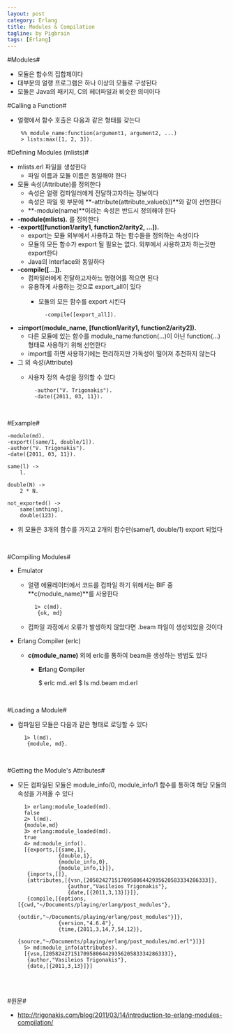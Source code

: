 ```yaml
---
layout: post
category: Erlang
title: Modules & Compilation  
tagline: by Pigbrain
tags: [Erlang]
---
```


<!--more-->

#Modules#    
 * 모듈은 함수의 집합체이다  
 * 대부분의 얼랭 프로그램은 하나 이상의 모듈로 구성된다  
 * 모듈은 Java의 패키지, C의 헤더파일과 비슷한 의미이다  

#Calling a Function#  
 * 얼랭에서 함수 호출은 다음과 같은 형태를 갖는다  

		%% module_name:function(argument1, argument2, ...)  
		> lists:max([1, 2, 3]).  
	 

#Defining Modules (mlists)#
* mlists.erl 파일을 생성한다  
	* 파일 이름과 모듈 이름은 동일해야 한다  
* 모듈 속성(Attribute)를 정의한다  
	* 속성은 얼랭 컴파일러에게 전달하고자하는 정보이다  
	* 속성은 파일 윗 부분에 **-attribute(attribute_value(s))**와 같이 선언한다  
	* **-module(name)**이라는 속성은 반드시 정의해야 한다  
* **-module(mlists).** 를 정의한다  
* **-export([function1/arity1, function2/arity2, ...]).**    
	* export는 모듈 외부에서 사용하고 하는 함수들을 정의하는 속성이다    
	* 모듈의 모든 함수가 export 될 필요는 없다. 외부에서 사용하고자 하는것만 export한다  
	* Java의 Interface와 동일하다  
* **-compile([...]).**  
	* 컴파일러에게 전달하고자하느 명령어를 적으면 된다  
	* 유용하게 사용하는 것으로 export_all이 있다
		* 모듈의 모든 함수를 export 시킨다  
			
				-compile([export_all]). 

* **=import(module_name, [function1/arity1, function2/arity2]).**  
	* 다른 모듈에 있는 함수를 module_name:function(...)이 아닌 function(...) 형태로 사용하기 위해 선언한다  
	* import를 하면 사용하기에는 편리하지만 가독성이 떨어져 추천하지 않는다  
* 그 외 속성(Attribute)
	* 사용자 정의 속성을 정의할 수 있다  

			-author("V. Trigonakis").
			-date({2011, 03, 11}). 

<br>  
  
#Example#  

	-module(md).
	-export([same/1, double/1]).
	-author("V. Trigonakis").
	-date({2011, 03, 11}).

	same(l) ->
		l.
		
	double(N) ->
		2 * N.
	
	not_exported() ->  
		same(smthing),  
		double(123).


* 위 모듈은 3개의 함수를 가지고 2개의 함수만(same/1, double/1) export 되었다   

<br>  
  

#Compiling Modules#  
* Emulator  
	* 얼랭 에뮬레이터에서 코드를 컴파일 하기 위해서는 BIF 중 **c(module_name)**를 사용한다  
	
			1> c(md).  
			 {ok, md}  
  
  
	* 컴파일 과정에서 오류가 발생하지 않았다면 .beam 파일이 생성되었을 것이다  

* Erlang Compiler (erlc)  
	* **c(module_name)** 외에 erlc를 통하여 beam을 생성하는 방법도 있다  
		* **Erl**ang **C**ompiler  

			$ erlc md..erl
			$ ls
			 md.beam  md.erl

<br>  

#Loading a Module#  
* 컴파일된 모듈은 다음과 같은 형태로 로딩할 수 있다  
	
		1> l(md).  
		 {module, md}.

<br> 

#Getting the Module's Attributes#  
* 모든 컴파일된 모듈은 module_info/0, module_info/1 함수를 통하여 해당 모듈의 속성을 가져올 수 있다  

		1> erlang:module_loaded(md).
		false
		2> l(md).
		{module,md}
		3> erlang:module_loaded(md).
		true
		4> md:module_info().
		[{exports,[{same,1},
		           {double,1},
		           {module_info,0},
		           {module_info,1}]},
		 {imports,[]},
		 {attributes,[{vsn,[205824271517095806442935620583334286333]},
		              {author,"Vasileios Trigonakis"},
		              {date,[{2011,3,13}]}]},
		 {compile,[{options,[{cwd,"~/Documents/playing/erlang/post_modules"},
		                     {outdir,"~/Documents/playing/erlang/post_modules"}]},
		           {version,"4.6.4"},
		           {time,{2011,3,14,7,54,12}},
		           {source,"~/Documents/playing/erlang/post_modules/md.erl"}]}]
		5> md:module_info(attributes).  
		[{vsn,[205824271517095806442935620583334286333]},
		 {author,"Vasileios Trigonakis"},
		 {date,[{2011,3,13}]}] 

<br>
<br>

#원문#
* http://trigonakis.com/blog/2011/03/14/introduction-to-erlang-modules-compilation/  
